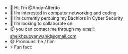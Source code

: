 - 👋 Hi, I’m @Andy-Alferdo
- 👀 I’m interested in computer networking and coding 
- 🌱 I’m currently percuing my Bachlors in Cyber Security
- 💞️ I’m looking to collaborate on 
- 📫 you can contact me through my email: sheikhzubyanwahid@gmail.com
- 😄 Pronouns: he / him
- ⚡ Fun fact: 

<!---
Andy-Alferdo/Andy-Alferdo is a ✨ special ✨ repository because its `README.md` (this file) appears on your GitHub profile.
You can click the Preview link to take a look at your changes.
--->
